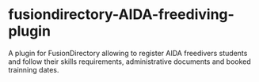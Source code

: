 # fusiondirectory-AIDA-freediving-plugin
A plugin for FusionDirectory allowing to register AIDA freedivers students and follow their skills requirements, administrative documents and booked trainning dates.
